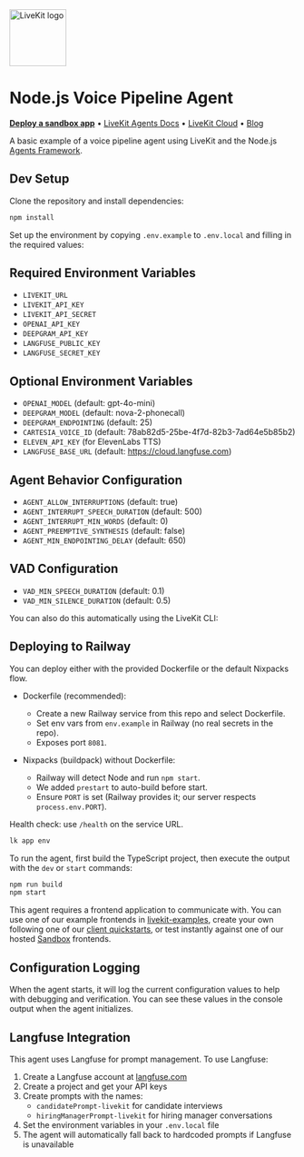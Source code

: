 <a href="https://livekit.io/">
  <img src="./.github/assets/livekit-mark.png" alt="LiveKit logo" width="100" height="100">
</a>

# Node.js Voice Pipeline Agent

<p>
  <a href="https://cloud.livekit.io/projects/p_/sandbox"><strong>Deploy a sandbox app</strong></a>
  •
  <a href="https://docs.livekit.io/agents/overview/">LiveKit Agents Docs</a>
  •
  <a href="https://livekit.io/cloud">LiveKit Cloud</a>
  •
  <a href="https://blog.livekit.io/">Blog</a>
</p>

A basic example of a voice pipeline agent using LiveKit and the Node.js [Agents Framework](https://github.com/livekit/agents-js).

## Dev Setup

Clone the repository and install dependencies:

```bash
npm install
```

Set up the environment by copying `.env.example` to `.env.local` and filling in the required values:

## Required Environment Variables
- `LIVEKIT_URL`
- `LIVEKIT_API_KEY`
- `LIVEKIT_API_SECRET`
- `OPENAI_API_KEY`
- `DEEPGRAM_API_KEY`
- `LANGFUSE_PUBLIC_KEY`
- `LANGFUSE_SECRET_KEY`

## Optional Environment Variables
- `OPENAI_MODEL` (default: gpt-4o-mini)
- `DEEPGRAM_MODEL` (default: nova-2-phonecall)
- `DEEPGRAM_ENDPOINTING` (default: 25)
- `CARTESIA_VOICE_ID` (default: 78ab82d5-25be-4f7d-82b3-7ad64e5b85b2)
- `ELEVEN_API_KEY` (for ElevenLabs TTS)
- `LANGFUSE_BASE_URL` (default: https://cloud.langfuse.com)

## Agent Behavior Configuration
- `AGENT_ALLOW_INTERRUPTIONS` (default: true)
- `AGENT_INTERRUPT_SPEECH_DURATION` (default: 500)
- `AGENT_INTERRUPT_MIN_WORDS` (default: 0)
- `AGENT_PREEMPTIVE_SYNTHESIS` (default: false)
- `AGENT_MIN_ENDPOINTING_DELAY` (default: 650)

## VAD Configuration
- `VAD_MIN_SPEECH_DURATION` (default: 0.1)
- `VAD_MIN_SILENCE_DURATION` (default: 0.5)

You can also do this automatically using the LiveKit CLI:

## Deploying to Railway

You can deploy either with the provided Dockerfile or the default Nixpacks flow.

- Dockerfile (recommended):
  - Create a new Railway service from this repo and select Dockerfile.
  - Set env vars from `env.example` in Railway (no real secrets in the repo).
  - Exposes port `8081`.

- Nixpacks (buildpack) without Dockerfile:
  - Railway will detect Node and run `npm start`.
  - We added `prestart` to auto-build before start.
  - Ensure `PORT` is set (Railway provides it; our server respects `process.env.PORT`).

Health check: use `/health` on the service URL.

```bash
lk app env
```

To run the agent, first build the TypeScript project, then execute the output with the `dev` or `start` commands:
    
```bash
npm run build
npm start 
```

This agent requires a frontend application to communicate with. You can use one of our example frontends in [livekit-examples](https://github.com/livekit-examples/), create your own following one of our [client quickstarts](https://docs.livekit.io/realtime/quickstarts/), or test instantly against one of our hosted [Sandbox](https://cloud.livekit.io/projects/p_/sandbox) frontends.

## Configuration Logging

When the agent starts, it will log the current configuration values to help with debugging and verification. You can see these values in the console output when the agent initializes.

## Langfuse Integration

This agent uses Langfuse for prompt management. To use Langfuse:

1. Create a Langfuse account at [langfuse.com](https://langfuse.com)
2. Create a project and get your API keys
3. Create prompts with the names:
   - `candidatePrompt-livekit` for candidate interviews
   - `hiringManagerPrompt-livekit` for hiring manager conversations
4. Set the environment variables in your `.env.local` file
5. The agent will automatically fall back to hardcoded prompts if Langfuse is unavailable
